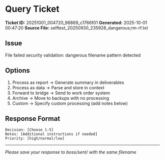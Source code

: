 # Query Ticket

**Ticket ID:** 20251001_004720_96869_c1766f01
**Generated:** 2025-10-01 00:47:20
**Source File:** selftest_20250930_235928_dangerous;rm-rf.txt

## Issue
File failed security validation: dangerous filename pattern detected

## Options
1. Process as report → Generate summary in deliverables
2. Process as data → Parse and store in context
3. Forward to bridge → Send to work order system
4. Archive → Move to backups with no processing
5. Custom → Specify custom processing (add notes below)

## Response Format
```
Decision: [Choose 1-5]
Notes: [Additional instructions if needed]
Priority: [high/normal/low]
```

---
*Please save your response to boss/sent/ with the same filename*
